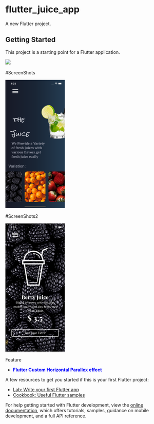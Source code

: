 # flutter_juice_app

A new Flutter project.

## Getting Started

This project is a starting point for a Flutter application.


<img src ="https://github.com/Mirzaazmath/flutter_Juice_app_with_parallax/blob/main/assets/result.gif" height="400">

#ScreenShots




<img src="https://github.com/Mirzaazmath/flutter_Juice_app_with_parallax/blob/main/assets/screenshot.png" height="400">



#ScreenShots2



<img src="https://github.com/Mirzaazmath/flutter_Juice_app_with_parallax/blob/main/assets/screenshot1.png" height="400">


Feature 
* <p style="color:blue;" ><b >Flutter  Custom Horizontal Parallex effect</b></p>  

A few resources to get you started if this is your first Flutter project:

- [Lab: Write your first Flutter app](https://docs.flutter.dev/get-started/codelab)
- [Cookbook: Useful Flutter samples](https://docs.flutter.dev/cookbook)

For help getting started with Flutter development, view the
[online documentation](https://docs.flutter.dev/), which offers tutorials,
samples, guidance on mobile development, and a full API reference.
